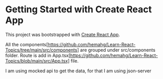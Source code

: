# Getting Started with Create React App

This project was bootstrapped with [Create React App](https://github.com/facebook/create-react-app).

All the components[https://github.com/hemahg/Learn-React-Topics/tree/main/src/components] are grouped under src/components folder.
Route is add in App.tsx[https://github.com/hemahg/Learn-React-Topics/blob/main/src/App.tsx] file.


I am using mocked api to get the data, for that I am using json-server

